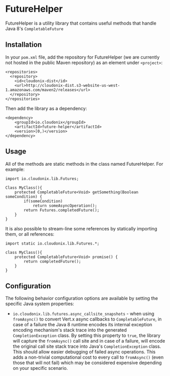 # FutureHelper

FutureHelper is a utility library that contains useful methods that handle Java 8's `CompletableFuture`

## Installation

In your `pom.xml` file, add the repository for FutureHelper (we are currently not hosted
in the public Maven repository) as an element under `<project>`:

```
<repositories>
  <repository>
    <id>cloudonix-dist</id>
    <url>http://cloudonix-dist.s3-website-us-west-1.amazonaws.com/maven2/releases</url>
  </repository>
</repositories>
```

Then add the library as a dependency:

```
<dependency>
	<groupId>io.cloudonix</groupId>
	<artifactId>future-helper</artifactId>
	<version>[0,)</version>
</dependency>
```


## Usage

All of the methods are static methods in the class named FutureHelper. For example:

```
import io.cloudonix.lib.Futures;

Class MyClass(){
    protected CompletableFuture<Void> getSomething(Boolean someCondition) {
    	if(someCondition)
    		return someAsyncOperation();
		return Futures.completedFuture();
	}
}
```

It is also possible to stream-line some references by statically importing them, or all references:

```
import static io.cloudonix.lib.Futures.*;

class MyClass(){
    protected CompletableFuture<Void> promise() {
        return completedFuture();
    }
}
```

## Configuration

The following behavior configuration options are available by setting the specific Java system properties:

- `io.cloudonix.lib.futures.async_callsite_snapshots` - when using `fromAsync()` to convert Vert.x
async callbacks to `CompletableFuture`, in case of a failure the Java 8 runtime encodes its internal exception
encoding mechanism's stack trace into the generated `CompletionException` class. By setting this property to
`true`, the library will capture the `fromAsync()` call site and in case of a failure, will encode the original
call site stack trace into Java's `CompletionException` class. This should allow easier debugging of failed async
operations. This adds a non-trivial computational cost to every call to `fromAsync()` (even those that will not fail)
which may be considered expensive depending on your specific scenario.
